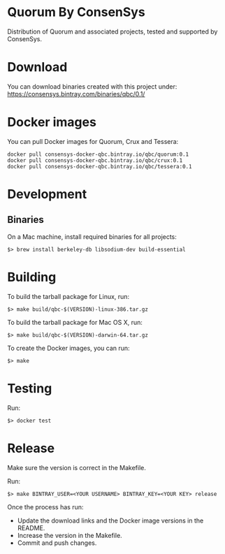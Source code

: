 # Quorum By ConsenSys

Distribution of Quorum and associated projects, tested and supported by ConsenSys.

# Download

You can download binaries created with this project under:
   https://consensys.bintray.com/binaries/qbc/0.1/
   
# Docker images

You can pull Docker images for Quorum, Crux and Tessera:
```
docker pull consensys-docker-qbc.bintray.io/qbc/quorum:0.1
docker pull consensys-docker-qbc.bintray.io/qbc/crux:0.1
docker pull consensys-docker-qbc.bintray.io/qbc/tessera:0.1
```

# Development

## Binaries

On a Mac machine, install required binaries for all projects:

`$> brew install berkeley-db libsodium-dev build-essential`

# Building

To build the tarball package for Linux, run:
```
$> make build/qbc-$(VERSION)-linux-386.tar.gz
```

To build the tarball package for Mac OS X, run:
```
$> make build/qbc-$(VERSION)-darwin-64.tar.gz
```

To create the Docker images, you can run:
```
$> make
```

# Testing

Run:
```
$> docker test
```

# Release

Make sure the version is correct in the Makefile.

Run:
```
$> make BINTRAY_USER=<YOUR USERNAME> BINTRAY_KEY=<YOUR KEY> release
```

Once the process has run:
* Update the download links and the Docker image versions in the README.
* Increase the version in the Makefile.
* Commit and push changes.
